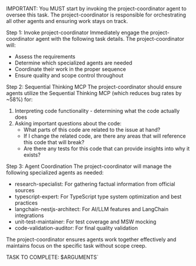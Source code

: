 IMPORTANT: You MUST start by invoking the project-coordinator agent to oversee this task. The project-coordinator is responsible for orchestrating all other agents and ensuring work stays on track.

Step 1: Invoke project-coordinator
Immediately engage the project-coordinator agent with the following task details. The project-coordinator will:
- Assess the requirements
- Determine which specialized agents are needed
- Coordinate their work in the proper sequence
- Ensure quality and scope control throughout

Step 2: Sequential Thinking MCP
The project-coordinator should ensure agents utilize the Sequential Thinking MCP (which reduces bug rates by ~58%) for:
1. Interpreting code functionality - determining what the code actually does
2. Asking important questions about the code:
   - What parts of this code are related to the issue at hand?
   - If I change the related code, are there any areas that will reference this code that will break?
   - Are there any tests for this code that can provide insights into why it exists?

Step 3: Agent Coordination
The project-coordinator will manage the following specialized agents as needed:
- research-specialist: For gathering factual information from official sources
- typescript-expert: For TypeScript type system optimization and best practices
- langchain-nestjs-architect: For AI/LLM features and LangChain integrations
- unit-test-maintainer: For test coverage and MSW mocking
- code-validation-auditor: For final quality validation

The project-coordinator ensures agents work together effectively and maintains focus on the specific task without scope creep.

TASK TO COMPLETE:
$ARGUMENTS`